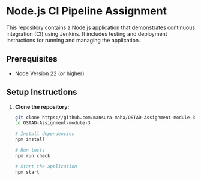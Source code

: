 # Node.js CI Pipeline Assignment

This repository contains a Node.js application that demonstrates continuous integration (CI) using Jenkins. It includes testing and deployment instructions for running and managing the application.

## Prerequisites

- Node Version 22 (or higher)

## Setup Instructions


1. **Clone the repository:**

   ```bash
   git clone https://github.com/mansura-maha/OSTAD-Assignment-module-3.git
   cd OSTAD-Assignment-module-3

   # Install dependencies
   npm install

   # Run tests
   npm run check

   # Start the application
   npm start

